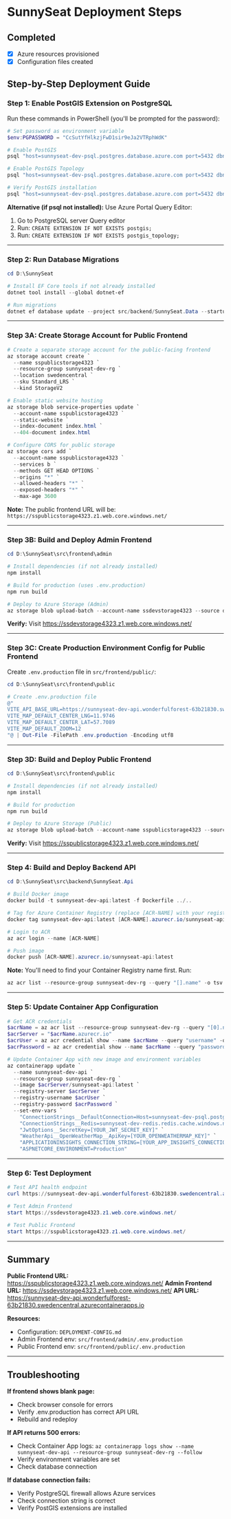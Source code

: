 # SunnySeat Deployment Steps

## Completed

- [x] Azure resources provisioned
- [x] Configuration files created

## Step-by-Step Deployment Guide

### Step 1: Enable PostGIS Extension on PostgreSQL

Run these commands in PowerShell (you'll be prompted for the password):

```powershell
# Set password as environment variable
$env:PGPASSWORD = "CcSutYfHlkzjFwD1sir9eJa2VTRphWdK"

# Enable PostGIS
psql "host=sunnyseat-dev-psql.postgres.database.azure.com port=5432 dbname=sunnyseat_dev user=sunnyseataadmin sslmode=require" -c "CREATE EXTENSION IF NOT EXISTS postgis;"

# Enable PostGIS Topology
psql "host=sunnyseat-dev-psql.postgres.database.azure.com port=5432 dbname=sunnyseat_dev user=sunnyseataadmin sslmode=require" -c "CREATE EXTENSION IF NOT EXISTS postgis_topology;"

# Verify PostGIS installation
psql "host=sunnyseat-dev-psql.postgres.database.azure.com port=5432 dbname=sunnyseat_dev user=sunnyseataadmin sslmode=require" -c "SELECT PostGIS_Version();"
```

**Alternative (if psql not installed):** Use Azure Portal Query Editor:

1. Go to PostgreSQL server Query editor
2. Run: `CREATE EXTENSION IF NOT EXISTS postgis;`
3. Run: `CREATE EXTENSION IF NOT EXISTS postgis_topology;`

---

### Step 2: Run Database Migrations

```powershell
cd D:\SunnySeat

# Install EF Core tools if not already installed
dotnet tool install --global dotnet-ef

# Run migrations
dotnet ef database update --project src/backend/SunnySeat.Data --startup-project src/backend/SunnySeat.Api --connection "Host=sunnyseat-dev-psql.postgres.database.azure.com;Database=sunnyseat_dev;Username=sunnyseataadmin;Password=CcSutYfHlkzjFwD1sir9eJa2VTRphWdK;SSL Mode=Require"
```

---

### Step 3A: Create Storage Account for Public Frontend

```powershell
# Create a separate storage account for the public-facing frontend
az storage account create `
  --name sspublicstorage4323 `
  --resource-group sunnyseat-dev-rg `
  --location swedencentral `
  --sku Standard_LRS `
  --kind StorageV2

# Enable static website hosting
az storage blob service-properties update `
  --account-name sspublicstorage4323 `
  --static-website `
  --index-document index.html `
  --404-document index.html

# Configure CORS for public storage
az storage cors add `
  --account-name sspublicstorage4323 `
  --services b `
  --methods GET HEAD OPTIONS `
  --origins "*" `
  --allowed-headers "*" `
  --exposed-headers "*" `
  --max-age 3600
```

**Note:** The public frontend URL will be: `https://sspublicstorage4323.z1.web.core.windows.net/`

---

### Step 3B: Build and Deploy Admin Frontend

```powershell
cd D:\SunnySeat\src\frontend\admin

# Install dependencies (if not already installed)
npm install

# Build for production (uses .env.production)
npm run build

# Deploy to Azure Storage (Admin)
az storage blob upload-batch --account-name ssdevstorage4323 --source dist --destination '$web' --auth-mode login --overwrite
```

**Verify:** Visit https://ssdevstorage4323.z1.web.core.windows.net/

---

### Step 3C: Create Production Environment Config for Public Frontend

Create `.env.production` file in `src/frontend/public/`:

```powershell
cd D:\SunnySeat\src\frontend\public

# Create .env.production file
@"
VITE_API_BASE_URL=https://sunnyseat-dev-api.wonderfulforest-63b21830.swedencentral.azurecontainerapps.io
VITE_MAP_DEFAULT_CENTER_LNG=11.9746
VITE_MAP_DEFAULT_CENTER_LAT=57.7089
VITE_MAP_DEFAULT_ZOOM=12
"@ | Out-File -FilePath .env.production -Encoding utf8
```

---

### Step 3D: Build and Deploy Public Frontend

```powershell
cd D:\SunnySeat\src\frontend\public

# Install dependencies (if not already installed)
npm install

# Build for production
npm run build

# Deploy to Azure Storage (Public)
az storage blob upload-batch --account-name sspublicstorage4323 --source dist --destination '$web' --auth-mode login --overwrite
```

**Verify:** Visit https://sspublicstorage4323.z1.web.core.windows.net/

---

### Step 4: Build and Deploy Backend API

```powershell
cd D:\SunnySeat\src\backend\SunnySeat.Api

# Build Docker image
docker build -t sunnyseat-dev-api:latest -f Dockerfile ../..

# Tag for Azure Container Registry (replace [ACR-NAME] with your registry name)
docker tag sunnyseat-dev-api:latest [ACR-NAME].azurecr.io/sunnyseat-api:latest

# Login to ACR
az acr login --name [ACR-NAME]

# Push image
docker push [ACR-NAME].azurecr.io/sunnyseat-api:latest
```

**Note:** You'll need to find your Container Registry name first. Run:

```powershell
az acr list --resource-group sunnyseat-dev-rg --query "[].name" -o tsv
```

---

### Step 5: Update Container App Configuration

```powershell
# Get ACR credentials
$acrName = az acr list --resource-group sunnyseat-dev-rg --query "[0].name" -o tsv
$acrServer = "$acrName.azurecr.io"
$acrUser = az acr credential show --name $acrName --query "username" -o tsv
$acrPassword = az acr credential show --name $acrName --query "passwords[0].value" -o tsv

# Update Container App with new image and environment variables
az containerapp update `
  --name sunnyseat-dev-api `
  --resource-group sunnyseat-dev-rg `
  --image $acrServer/sunnyseat-api:latest `
  --registry-server $acrServer `
  --registry-username $acrUser `
  --registry-password $acrPassword `
  --set-env-vars `
    "ConnectionStrings__DefaultConnection=Host=sunnyseat-dev-psql.postgres.database.azure.com;Database=sunnyseat_dev;Username=sunnyseataadmin;Password=[YOUR_DB_PASSWORD];SSL Mode=Require" `
    "ConnectionStrings__Redis=sunnyseat-dev-redis.redis.cache.windows.net:6380,password=[YOUR_REDIS_KEY],ssl=True,abortConnect=False" `
    "JwtOptions__SecretKey=[YOUR_JWT_SECRET_KEY]" `
    "WeatherApi__OpenWeatherMap__ApiKey=[YOUR_OPENWEATHERMAP_KEY]" `
    "APPLICATIONINSIGHTS_CONNECTION_STRING=[YOUR_APP_INSIGHTS_CONNECTION_STRING]" `
    "ASPNETCORE_ENVIRONMENT=Production"
```

---

### Step 6: Test Deployment

```powershell
# Test API health endpoint
curl https://sunnyseat-dev-api.wonderfulforest-63b21830.swedencentral.azurecontainerapps.io/health

# Test Admin Frontend
start https://ssdevstorage4323.z1.web.core.windows.net/

# Test Public Frontend
start https://sspublicstorage4323.z1.web.core.windows.net/
```

---

## Summary

**Public Frontend URL:** https://sspublicstorage4323.z1.web.core.windows.net/
**Admin Frontend URL:** https://ssdevstorage4323.z1.web.core.windows.net/
**API URL:** https://sunnyseat-dev-api.wonderfulforest-63b21830.swedencentral.azurecontainerapps.io

**Resources:**

- Configuration: `DEPLOYMENT-CONFIG.md`
- Admin Frontend env: `src/frontend/admin/.env.production`
- Public Frontend env: `src/frontend/public/.env.production`

---

## Troubleshooting

**If frontend shows blank page:**

- Check browser console for errors
- Verify .env.production has correct API URL
- Rebuild and redeploy

**If API returns 500 errors:**

- Check Container App logs: `az containerapp logs show --name sunnyseat-dev-api --resource-group sunnyseat-dev-rg --follow`
- Verify environment variables are set
- Check database connection

**If database connection fails:**

- Verify PostgreSQL firewall allows Azure services
- Check connection string is correct
- Verify PostGIS extensions are installed
